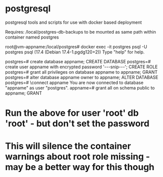 # postgresql
postgresql tools and scripts for use with docker based deployment

Requires: /local/postgres-db-backups to be mounted as same path within container named postgres




root@vm-appname:/local/postgres# docker exec -it postgres psql -U postgres
psql (17.4 (Debian 17.4-1.pgdg120+2))
Type "help" for help.

postgres=# create database appname;
CREATE DATABASE
postgres=# create user appname with encrypted password '---snip---';
CREATE ROLE
postgres=# grant all privileges on database appname to appname;
GRANT
postgres=# alter database appname owner to appname;
ALTER DATABASE
postgres=# \connect appname
You are now connected to database "appname" as user "postgres".
appname=# grant all on schema public to appname;
GRANT



#
# Run the above for user 'root' db 'root' - but don't set the password
# This will silence the container warnings about root role missing - may be a better way for this though
#
